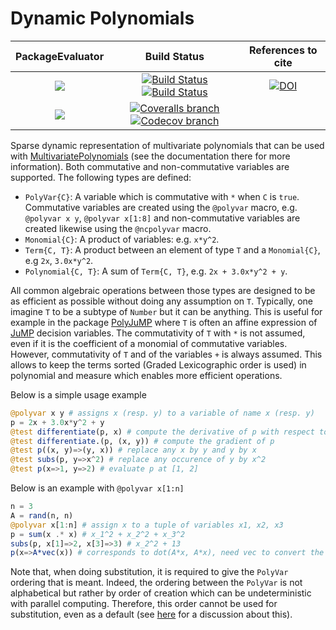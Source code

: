 # Dynamic Polynomials

| **PackageEvaluator** | **Build Status** | **References to cite** |
|:--------------------:|:----------------:|:----------------------:|
| [![][pkg-0.6-img]][pkg-0.6-url] | [![Build Status][build-img]][build-url] [![Build Status][winbuild-img]][winbuild-url] | [![DOI][zenodo-img]][zenodo-url] |
| [![][pkg-0.7-img]][pkg-0.7-url] | [![Coveralls branch][coveralls-img]][coveralls-url] [![Codecov branch][codecov-img]][codecov-url] | |

Sparse dynamic representation of multivariate polynomials that can be used with [MultivariatePolynomials](https://github.com/JuliaAlgebra/MultivariatePolynomials.jl) (see the documentation there for more information).
Both commutative and non-commutative variables are supported.
The following types are defined:

* `PolyVar{C}`: A variable which is commutative with `*` when `C` is `true`. Commutative variables are created using the `@polyvar` macro, e.g. `@polyvar x y`, `@polyvar x[1:8]` and non-commutative variables are created likewise using the `@ncpolyvar` macro.
* `Monomial{C}`: A product of variables: e.g. `x*y^2`.
* `Term{C, T}`: A product between an element of type `T` and a `Monomial{C}`, e.g `2x`, `3.0x*y^2`.
* `Polynomial{C, T}`: A sum of `Term{C, T}`, e.g. `2x + 3.0x*y^2 + y`.

All common algebraic operations between those types are designed to be as efficient as possible without doing any assumption on `T`.
Typically, one imagine `T` to be a subtype of `Number` but it can be anything.
This is useful for example in the package [PolyJuMP](https://github.com/JuliaOpt/PolyJuMP.jl) where `T` is often an affine expression of [JuMP](https://github.com/JuliaOpt/JuMP.jl) decision variables.
The commutativity of `T` with `*` is not assumed, even if it is the coefficient of a monomial of commutative variables.
However, commutativity of `T` and of the variables `+` is always assumed.
This allows to keep the terms sorted (Graded Lexicographic order is used) in polynomial and measure which enables more efficient operations.

Below is a simple usage example
```julia
@polyvar x y # assigns x (resp. y) to a variable of name x (resp. y)
p = 2x + 3.0x*y^2 + y
@test differentiate(p, x) # compute the derivative of p with respect to x
@test differentiate.(p, (x, y)) # compute the gradient of p
@test p((x, y)=>(y, x)) # replace any x by y and y by x
@test subs(p, y=>x^2) # replace any occurence of y by x^2
@test p(x=>1, y=>2) # evaluate p at [1, 2]
```
Below is an example with `@polyvar x[1:n]`
```julia
n = 3
A = rand(n, n)
@polyvar x[1:n] # assign x to a tuple of variables x1, x2, x3
p = sum(x .* x) # x_1^2 + x_2^2 + x_3^2
subs(p, x[1]=>2, x[3]=>3) # x_2^2 + 13
p(x=>A*vec(x)) # corresponds to dot(A*x, A*x), need vec to convert the tuple to a vector
```
Note that, when doing substitution, it is required to give the `PolyVar` ordering that is meant.
Indeed, the ordering between the `PolyVar` is not alphabetical but rather by order of creation
which can be undeterministic with parallel computing.
Therefore, this order cannot be used for substitution, even as a default (see [here](https://github.com/JuliaAlgebra/MultivariatePolynomials.jl/issues/3) for a discussion about this).

[pkg-0.6-img]: http://pkg.julialang.org/badges/DynamicPolynomials_0.6.svg
[pkg-0.6-url]: http://pkg.julialang.org/?pkg=DynamicPolynomials
[pkg-0.7-img]: http://pkg.julialang.org/badges/DynamicPolynomials_0.7.svg
[pkg-0.7-url]: http://pkg.julialang.org/?pkg=DynamicPolynomials

[build-img]: https://travis-ci.org/JuliaAlgebra/DynamicPolynomials.jl.svg?branch=master
[build-url]: https://travis-ci.org/JuliaAlgebra/DynamicPolynomials.jl
[winbuild-img]: https://ci.appveyor.com/api/projects/status/wu5dnoq4x3jvjft8?svg=true
[winbuild-url]: https://ci.appveyor.com/project/blegat/dynamicpolynomials-jl
[coveralls-img]: https://coveralls.io/repos/github/JuliaAlgebra/DynamicPolynomials.jl/badge.svg?branch=master
[coveralls-url]: https://coveralls.io/github/JuliaAlgebra/DynamicPolynomials.jl?branch=master
[codecov-img]: http://codecov.io/github/JuliaAlgebra/DynamicPolynomials.jl/coverage.svg?branch=master
[codecov-url]: http://codecov.io/github/JuliaAlgebra/DynamicPolynomials.jl?branch=master

[zenodo-url]: https://doi.org/10.5281/zenodo.1203245
[zenodo-img]: https://zenodo.org/badge/DOI/10.5281/zenodo.1203245.svg
